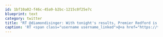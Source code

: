 ```yaml
---
id: 1bf10a02-f46c-45a9-b2bc-1215c0f25e7c
blueprint: text
category: twitter
title: "RT @diamondisinger: With tonight's results, Premier Redford is now first female AB Premier *elected by public*. Hooray for political wom ..."
caption: 'RT <span class="username username_linked">@<a href="https://twitter.com/diamondisinger" title="Diamond Isinger">diamondisinger</a></span>: With tonight''s results, Premier Redford is now first female AB Premier *elected by public*. Hooray for political wom ...'
---
```

